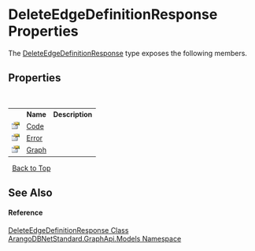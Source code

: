 # DeleteEdgeDefinitionResponse Properties
 

The <a href="679e85e8-5404-d8ed-fe35-1c509178e6c0">DeleteEdgeDefinitionResponse</a> type exposes the following members.


## Properties
&nbsp;<table><tr><th></th><th>Name</th><th>Description</th></tr><tr><td>![Public property](media/pubproperty.gif "Public property")</td><td><a href="cceb1a62-eaf5-7680-5699-97be5cbabdc1">Code</a></td><td /></tr><tr><td>![Public property](media/pubproperty.gif "Public property")</td><td><a href="8a10871c-96a6-e3c4-89e9-a445b7631bc4">Error</a></td><td /></tr><tr><td>![Public property](media/pubproperty.gif "Public property")</td><td><a href="357722ad-918c-686a-777a-9d7def272016">Graph</a></td><td /></tr></table>&nbsp;
<a href="#deleteedgedefinitionresponse-properties">Back to Top</a>

## See Also


#### Reference
<a href="679e85e8-5404-d8ed-fe35-1c509178e6c0">DeleteEdgeDefinitionResponse Class</a><br /><a href="6fb2338d-d8f7-f9c1-2056-1702fe9bf954">ArangoDBNetStandard.GraphApi.Models Namespace</a><br />